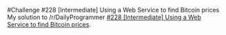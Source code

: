 #Challenge #228 [Intermediate] Using a Web Service to find Bitcoin prices 
My solution to /r/DailyProgrammer [#228 [Intermediate] Using a Web Service to find Bitcoin prices](https://www.reddit.com/r/dailyprogrammer/comments/3hj4o2/20150819_challenge_228_intermediate_use_a_web/).